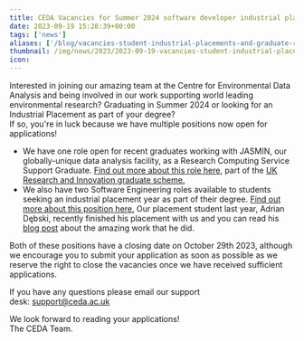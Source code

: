 ```yaml
---
title: CEDA Vacancies for Summer 2024 software developer industrial placement and graduate JASMIN Service Support role available
date: 2023-09-19 15:28:39+00:00
tags: ['news']
aliases: ['/blog/vacancies-student-industrial-placements-and-graduate-role-available']
thumbnail: /img/news/2023/2023-09-19-vacancies-student-industrial-placements-and-graduate-role-available/hiring.png
icon: 
---
```


Interested in joining our amazing team at the Centre for Environmental Data Analysis and being involved in our work supporting world leading environmental research? Graduating in Summer 2024 or looking for an Industrial Placement as part of your degree?  
If so, you're in luck because we have multiple positions now open for applications!

* We have one role open for recent graduates working with JASMIN, our globally-unique data analysis facility, as a Research Computing Service Support Graduate. [Find out more about this role here](https://www.careersportal.co.uk/UKRI-careers/jobs/graduate-research-computing-service-support-3699), part of the [UK Research and Innovation graduate scheme.](https://stfccareers.co.uk/graduates/)
* We also have two Software Engineering roles available to students seeking an industrial placement year as part of their degree. [Find out more about this position here.](https://www.careersportal.co.uk/UKRI-careers/jobs/software-developer-industrial-placement-3674) Our placement student last year, Adrian Dębski, recently finished his placement with us and you can read his [blog post](https://www.ceda.ac.uk/blog/adrian-debskis-industrial-placement/) about the amazing work that he did.

Both of these positions have a closing date on October 29th 2023, although we encourage you to submit your application as soon as possible as we reserve the right to close the vacancies once we have received sufficient applications.

If you have any questions please email our support desk: [support@ceda.ac.uk](mailto:support@ceda.ac.uk)

We look forward to reading your applications!  
The CEDA Team.
